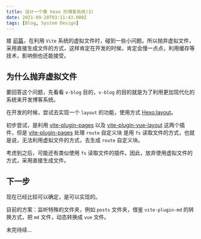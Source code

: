 ```yaml
---
title: 设计一个像 hexo 的博客系统(3)
date: 2021-09-28T03:11:43.000Z
tags: [Blog, System Design]
---
```


接 [前篇](./design-blog-system-2.md)，在利用 `Vite` 系统的虚拟文件时，碰到一些小问题。所以抛弃虚拟文件，
采用直接生成文件的方式，这样肯定在开发的时候，肯定会慢一点点，利用缓存等技术，影响倒也还能接受。

## 为什么抛弃虚拟文件

<!-- more -->

要回答这个问题，先看看 `v-blog` 目的，`v-blog` 的目的就是为了利用更加现代化的系统来开发博客系统。

在开发的时候，尝试去实现一个 `layout` 的功能，使用方式 [Hexo:layout]。

初步尝试，是利用 [vite-plugin-pages] 以及 [vite-plugin-vue-layout] 这两个插件，但是 [vite-plugin-pages] 处理 `route` 自定义块
是用 `fs` 读取文件的方式，也就是说，无法利用虚拟文件的方式，去生成 `route` 自定义块。

考虑到之后，可能还有类似使用 `fs` 读取文件的插件。因此，放弃使用虚拟文件的方式，采用直接生成文件。

## 下一步

现在已经比较可以确定，是可以实现的。

目前的方案：监听特殊的文件夹，例如 `posts` 文件夹，借鉴 `vite-plugin-md` 的转换方式，把 `md` 文件，动态转换成 `vue` 文件。

未完待续...

[hexo:layout]: https://hexo.io/docs/front-matter#Settings-amp-Their-Default-Values
[vite-plugin-pages]: https://github.com/hannoeru/vite-plugin-pages
[vite-plugin-vue-layout]: https://github.com/JohnCampionJr/vite-plugin-vue-layouts
